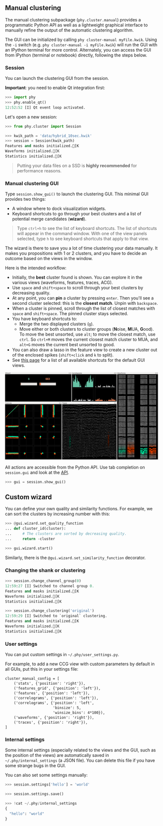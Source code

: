 ## Manual clustering

The manual clustering subpackage (`phy.cluster.manual`) provides a programmatic Python API as well as a lightweight graphical interface to manually refine the output of the automatic clustering algorithm.

The GUI can be initialized by calling `phy cluster-manual myFile.kwik`. Using the `-i` switch (e.g. `phy cluster-manual -i myFile.kwik`) will run the GUI with an IPython terminal for more control. Alternately, you can access the GUI from IPython (terminal or notebook) directly, following the steps below. 

### Session

You can launch the clustering GUI from the session.

**Important**: you need to enable Qt integration first:

```python
>>> import phy
>>> phy.enable_qt()
12:52:52 [I] Qt event loop activated.
```

Let's open a new session:

```python
>>> from phy.cluster import Session
```

```python
>>> kwik_path = 'data/hybrid_10sec.kwik'
>>> session = Session(kwik_path)
Features and masks initialized.[K
Waveforms initialized.[K
Statistics initialized.[K
```

> Putting your data files on a SSD is **highly recommended** for performance reasons.

### Manual clustering GUI

Type `session.show_gui()` to launch the clustering GUI. This minimal GUI provides two things:

* A window where to dock visualization widgets.
* Keyboard shortcuts to go through your best clusters and a list of potential merge candidates (**wizard**).

> Type `ctrl+h` to see the list of keyboard shortcuts. The list of shortcuts will appear in the command window.
> With one of the view panels selected, type `h` to see keyboard shortcuts that apply to that view.

The wizard is there to save you a lot of time clustering your data manually. It makes you propositions with 1 or 2 clusters, and you have to decide an outcome based on the views in the window.

Here is the intended workflow:

* Initially, the **best** cluster found is shown. You can explore it in the various views (waveforms, features, traces, ACG).
* Use `space` and `shift+space` to scroll through your best clusters by decreasing quality.
* At any point, you can **pin** a cluster by pressing `enter`. Then you'll see a second cluster selected: this is the **closest match**. Unpin with `backspace`.
* When a cluster is pinned, scroll through the list of closest matches with `space` and `shift+space`. The pinned cluster stays selected.
* You have keyboard shortcuts to:
    * Merge the two displayed clusters (`g`).
    * Move either or both clusters to cluster groups (**N**oise, **M**UA, **G**ood). To move the best unsorted, use `alt`; to move the closest match, use `ctrl`. So `ctrl+M` moves the current closest match cluster to MUA, and `alt+G` moves the current best unsorted to good.
* You can also draw a lasso in the feature view to create a new cluster out of the enclosed spikes (`shift+click` and `k` to split).
* See [this page](https://github.com/kwikteam/phy-doc/blob/master/shortcut-keys.md) for a list of all available shortcuts for the default GUI views.

![Wizard GUI screenshot](images/cluster-manual-gui.png)

All actions are accessible from the Python API. Use tab completion on `session.gui` and look at the [API](https://github.com/kwikteam/phy-doc/blob/master/api.md#phyclustermanualclustermanualgui).

```python
>>> gui = session.show_gui()
```

## Custom wizard

You can define your own quality and similarity functions. For example, we can sort the clusters by increasing number with this:

```python
>>> @gui.wizard.set_quality_function
... def cluster_id(cluster):
...     # The clusters are sorted by decreasing quality.
...     return -cluster
```

```python
>>> gui.wizard.start()
```

Similarly, there is the `@gui.wizard.set_similarity_function` decorator.

### Changing the shank or clustering

```python
>>> session.change_channel_group(0)
12:59:27 [I] Switched to channel group 0.
Features and masks initialized.[K
Waveforms initialized.[K
Statistics initialized.[K
```

```python
>>> session.change_clustering('original')
12:59:29 [I] Switched to `original` clustering.
Features and masks initialized.[K
Waveforms initialized.[K
Statistics initialized.[K
```

### User settings

You can put custom settings in `~/.phy/user_settings.py`.

For example, to add a new CCG view with custom parameters by default in all GUIs, put this in your settings file:

```
cluster_manual_config = [
    ('stats', {'position': 'right'}),
    ('features_grid', {'position': 'left'}),
    ('features', {'position': 'left'}),
    ('correlograms', {'position': 'left'}),
    ('correlograms', {'position': 'left',
                      'binsize': 5,
                      'winsize_bins': 4*100}),
    ('waveforms', {'position': 'right'}),
    ('traces', {'position': 'right'}),
]
```

### Internal settings

Some internal settings (especially related to the views and the GUI, such as the position of the views) are automatically saved in `~/.phy/internal_settings` (a JSON file). You can delete this file if you have some strange bugs in the GUI.

You can also set some settings manually:

```python
>>> session.settings['hello'] = 'world'
```

```python
>>> session.settings.save()
```

```python
>>> !cat ~/.phy/internal_settings
{
  "hello": "world"
}
```
